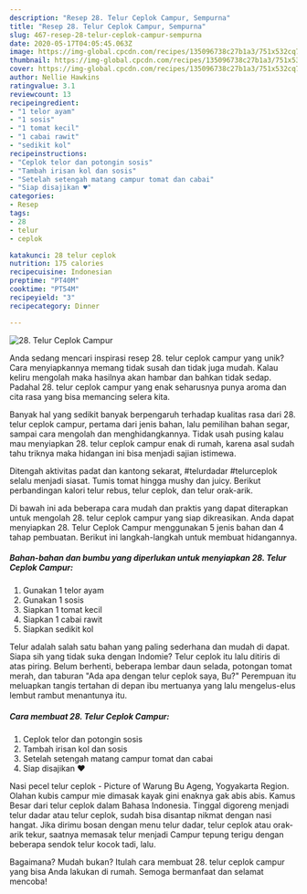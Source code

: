```yaml
---
description: "Resep 28. Telur Ceplok Campur, Sempurna"
title: "Resep 28. Telur Ceplok Campur, Sempurna"
slug: 467-resep-28-telur-ceplok-campur-sempurna
date: 2020-05-17T04:05:45.063Z
image: https://img-global.cpcdn.com/recipes/135096738c27b1a3/751x532cq70/28-telur-ceplok-campur-foto-resep-utama.jpg
thumbnail: https://img-global.cpcdn.com/recipes/135096738c27b1a3/751x532cq70/28-telur-ceplok-campur-foto-resep-utama.jpg
cover: https://img-global.cpcdn.com/recipes/135096738c27b1a3/751x532cq70/28-telur-ceplok-campur-foto-resep-utama.jpg
author: Nellie Hawkins
ratingvalue: 3.1
reviewcount: 13
recipeingredient:
- "1 telor ayam"
- "1 sosis"
- "1 tomat kecil"
- "1 cabai rawit"
- "sedikit kol"
recipeinstructions:
- "Ceplok telor dan potongin sosis"
- "Tambah irisan kol dan sosis"
- "Setelah setengah matang campur tomat dan cabai"
- "Siap disajikan ♥️"
categories:
- Resep
tags:
- 28
- telur
- ceplok

katakunci: 28 telur ceplok 
nutrition: 175 calories
recipecuisine: Indonesian
preptime: "PT40M"
cooktime: "PT54M"
recipeyield: "3"
recipecategory: Dinner

---
```



![28. Telur Ceplok Campur](https://img-global.cpcdn.com/recipes/135096738c27b1a3/751x532cq70/28-telur-ceplok-campur-foto-resep-utama.jpg)

Anda sedang mencari inspirasi resep 28. telur ceplok campur yang unik? Cara menyiapkannya memang tidak susah dan tidak juga mudah. Kalau keliru mengolah maka hasilnya akan hambar dan bahkan tidak sedap. Padahal 28. telur ceplok campur yang enak seharusnya punya aroma dan cita rasa yang bisa memancing selera kita.

Banyak hal yang sedikit banyak berpengaruh terhadap kualitas rasa dari 28. telur ceplok campur, pertama dari jenis bahan, lalu pemilihan bahan segar, sampai cara mengolah dan menghidangkannya. Tidak usah pusing kalau mau menyiapkan 28. telur ceplok campur enak di rumah, karena asal sudah tahu triknya maka hidangan ini bisa menjadi sajian istimewa.

Ditengah aktivitas padat dan kantong sekarat, #telurdadar #telurceplok selalu menjadi siasat. Tumis tomat hingga mushy dan juicy. Berikut perbandingan kalori telur rebus, telur ceplok, dan telur orak-arik.


Di bawah ini ada beberapa cara mudah dan praktis yang dapat diterapkan untuk mengolah 28. telur ceplok campur yang siap dikreasikan. Anda dapat menyiapkan 28. Telur Ceplok Campur menggunakan 5 jenis bahan dan 4 tahap pembuatan. Berikut ini langkah-langkah untuk membuat hidangannya.

<!--inarticleads1-->

##### Bahan-bahan dan bumbu yang diperlukan untuk menyiapkan 28. Telur Ceplok Campur:

1. Gunakan 1 telor ayam
1. Gunakan 1 sosis
1. Siapkan 1 tomat kecil
1. Siapkan 1 cabai rawit
1. Siapkan sedikit kol


Telur adalah salah satu bahan yang paling sederhana dan mudah di dapat. Siapa sih yang tidak suka dengan Indomie? Telur ceplok itu lalu ditiris di atas piring. Belum berhenti, beberapa lembar daun selada, potongan tomat merah, dan taburan &#34;Ada apa dengan telur ceplok saya, Bu?&#34; Perempuan itu meluapkan tangis tertahan di depan ibu mertuanya yang lalu mengelus-elus lembut rambut menantunya itu. 

<!--inarticleads2-->

##### Cara membuat 28. Telur Ceplok Campur:

1. Ceplok telor dan potongin sosis
1. Tambah irisan kol dan sosis
1. Setelah setengah matang campur tomat dan cabai
1. Siap disajikan ♥️


Nasi pecel telur ceplok - Picture of Warung Bu Ageng, Yogyakarta Region. Olahan kubis campur mie dimasak kayak gini enaknya gak abis abis. Kamus Besar dari telur ceplok dalam Bahasa Indonesia. Tinggal digoreng menjadi telur dadar atau telur ceplok, sudah bisa disantap nikmat dengan nasi hangat. Jika dirimu bosan dengan menu telur dadar, telur ceplok atau orak-arik tekur, saatnya memasak telur menjadi Campur tepung terigu dengan beberapa sendok telur kocok tadi, lalu. 

Bagaimana? Mudah bukan? Itulah cara membuat 28. telur ceplok campur yang bisa Anda lakukan di rumah. Semoga bermanfaat dan selamat mencoba!

